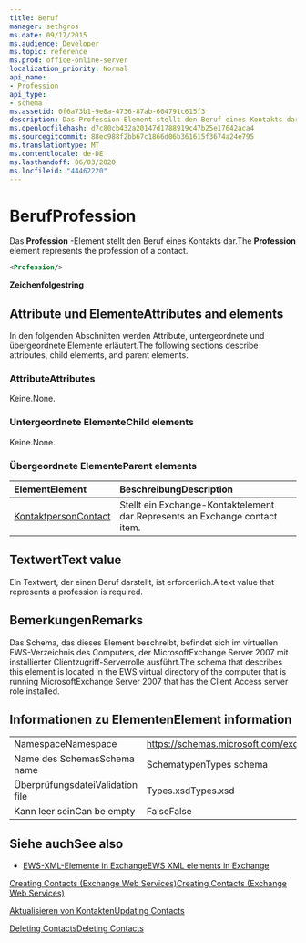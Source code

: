 ```yaml
---
title: Beruf
manager: sethgros
ms.date: 09/17/2015
ms.audience: Developer
ms.topic: reference
ms.prod: office-online-server
localization_priority: Normal
api_name:
- Profession
api_type:
- schema
ms.assetid: 0f6a73b1-9e8a-4736-87ab-604791c615f3
description: Das Profession-Element stellt den Beruf eines Kontakts dar.
ms.openlocfilehash: d7c80cb432a20147d1788919c47b25e17642aca4
ms.sourcegitcommit: 88ec988f2bb67c1866d06b361615f3674a24e795
ms.translationtype: MT
ms.contentlocale: de-DE
ms.lasthandoff: 06/03/2020
ms.locfileid: "44462220"
---
```

# <a name="profession"></a><span data-ttu-id="25608-103">Beruf</span><span class="sxs-lookup"><span data-stu-id="25608-103">Profession</span></span>

<span data-ttu-id="25608-104">Das **Profession** -Element stellt den Beruf eines Kontakts dar.</span><span class="sxs-lookup"><span data-stu-id="25608-104">The **Profession** element represents the profession of a contact.</span></span> 
  
```xml
<Profession/>
```

 <span data-ttu-id="25608-105">**Zeichenfolge**</span><span class="sxs-lookup"><span data-stu-id="25608-105">**string**</span></span>
## <a name="attributes-and-elements"></a><span data-ttu-id="25608-106">Attribute und Elemente</span><span class="sxs-lookup"><span data-stu-id="25608-106">Attributes and elements</span></span>

<span data-ttu-id="25608-107">In den folgenden Abschnitten werden Attribute, untergeordnete und übergeordnete Elemente erläutert.</span><span class="sxs-lookup"><span data-stu-id="25608-107">The following sections describe attributes, child elements, and parent elements.</span></span>
  
### <a name="attributes"></a><span data-ttu-id="25608-108">Attribute</span><span class="sxs-lookup"><span data-stu-id="25608-108">Attributes</span></span>

<span data-ttu-id="25608-109">Keine.</span><span class="sxs-lookup"><span data-stu-id="25608-109">None.</span></span>
  
### <a name="child-elements"></a><span data-ttu-id="25608-110">Untergeordnete Elemente</span><span class="sxs-lookup"><span data-stu-id="25608-110">Child elements</span></span>

<span data-ttu-id="25608-111">Keine.</span><span class="sxs-lookup"><span data-stu-id="25608-111">None.</span></span>
  
### <a name="parent-elements"></a><span data-ttu-id="25608-112">Übergeordnete Elemente</span><span class="sxs-lookup"><span data-stu-id="25608-112">Parent elements</span></span>

|<span data-ttu-id="25608-113">**Element**</span><span class="sxs-lookup"><span data-stu-id="25608-113">**Element**</span></span>|<span data-ttu-id="25608-114">**Beschreibung**</span><span class="sxs-lookup"><span data-stu-id="25608-114">**Description**</span></span>|
|:-----|:-----|
|[<span data-ttu-id="25608-115">Kontaktperson</span><span class="sxs-lookup"><span data-stu-id="25608-115">Contact</span></span>](contact.md) <br/> |<span data-ttu-id="25608-116">Stellt ein Exchange-Kontaktelement dar.</span><span class="sxs-lookup"><span data-stu-id="25608-116">Represents an Exchange contact item.</span></span>  <br/> |
   
## <a name="text-value"></a><span data-ttu-id="25608-117">Textwert</span><span class="sxs-lookup"><span data-stu-id="25608-117">Text value</span></span>

<span data-ttu-id="25608-118">Ein Textwert, der einen Beruf darstellt, ist erforderlich.</span><span class="sxs-lookup"><span data-stu-id="25608-118">A text value that represents a profession is required.</span></span>
  
## <a name="remarks"></a><span data-ttu-id="25608-119">Bemerkungen</span><span class="sxs-lookup"><span data-stu-id="25608-119">Remarks</span></span>

<span data-ttu-id="25608-120">Das Schema, das dieses Element beschreibt, befindet sich im virtuellen EWS-Verzeichnis des Computers, der MicrosoftExchange Server 2007 mit installierter Clientzugriff-Serverrolle ausführt.</span><span class="sxs-lookup"><span data-stu-id="25608-120">The schema that describes this element is located in the EWS virtual directory of the computer that is running MicrosoftExchange Server 2007 that has the Client Access server role installed.</span></span>
  
## <a name="element-information"></a><span data-ttu-id="25608-121">Informationen zu Elementen</span><span class="sxs-lookup"><span data-stu-id="25608-121">Element information</span></span>

|||
|:-----|:-----|
|<span data-ttu-id="25608-122">Namespace</span><span class="sxs-lookup"><span data-stu-id="25608-122">Namespace</span></span>  <br/> |https://schemas.microsoft.com/exchange/services/2006/types  <br/> |
|<span data-ttu-id="25608-123">Name des Schemas</span><span class="sxs-lookup"><span data-stu-id="25608-123">Schema name</span></span>  <br/> |<span data-ttu-id="25608-124">Schematypen</span><span class="sxs-lookup"><span data-stu-id="25608-124">Types schema</span></span>  <br/> |
|<span data-ttu-id="25608-125">Überprüfungsdatei</span><span class="sxs-lookup"><span data-stu-id="25608-125">Validation file</span></span>  <br/> |<span data-ttu-id="25608-126">Types.xsd</span><span class="sxs-lookup"><span data-stu-id="25608-126">Types.xsd</span></span>  <br/> |
|<span data-ttu-id="25608-127">Kann leer sein</span><span class="sxs-lookup"><span data-stu-id="25608-127">Can be empty</span></span>  <br/> |<span data-ttu-id="25608-128">False</span><span class="sxs-lookup"><span data-stu-id="25608-128">False</span></span>  <br/> |
   
## <a name="see-also"></a><span data-ttu-id="25608-129">Siehe auch</span><span class="sxs-lookup"><span data-stu-id="25608-129">See also</span></span>



- [<span data-ttu-id="25608-130">EWS-XML-Elemente in Exchange</span><span class="sxs-lookup"><span data-stu-id="25608-130">EWS XML elements in Exchange</span></span>](ews-xml-elements-in-exchange.md)


[<span data-ttu-id="25608-131">Creating Contacts (Exchange Web Services)</span><span class="sxs-lookup"><span data-stu-id="25608-131">Creating Contacts (Exchange Web Services)</span></span>](https://msdn.microsoft.com/library/4845917e-70d1-481c-bbd7-011ec6571789%28Office.15%29.aspx)
  
[<span data-ttu-id="25608-132">Aktualisieren von Kontakten</span><span class="sxs-lookup"><span data-stu-id="25608-132">Updating Contacts</span></span>](https://msdn.microsoft.com/library/9a865953-b94a-4229-b632-2dee433314be%28Office.15%29.aspx)
  
[<span data-ttu-id="25608-133">Deleting Contacts</span><span class="sxs-lookup"><span data-stu-id="25608-133">Deleting Contacts</span></span>](https://msdn.microsoft.com/library/fcc3dc84-cd3e-455e-a1a7-ae6921c9b588%28Office.15%29.aspx)

